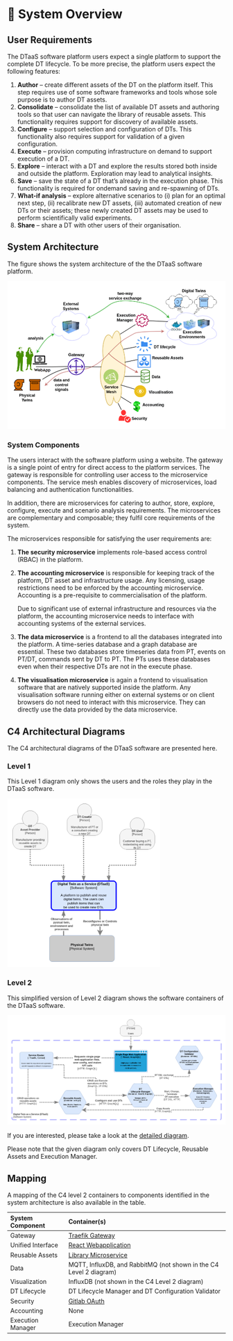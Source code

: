 # :european_castle: System Overview

## User Requirements

The DTaaS software platform users expect a single platform
to support the complete DT lifecycle. To be more precise, the platform users expect the following features:

1. **Author** – create different assets of the DT on the
platform itself. This step requires use of some software
frameworks and tools whose sole purpose is to author
DT assets.
1. **Consolidate** – consolidate the list of available DT assets
and authoring tools so that user can navigate the library
of reusable assets. This functionality requires support
for discovery of available assets.
1. **Configure** – support selection and configuration of
DTs. This functionality also requires support for validation of a given configuration.
1. **Execute** – provision computing infrastructure on demand to support execution of a DT.
1. **Explore** – interact with a DT and explore the results
stored both inside and outside the platform. Exploration
may lead to analytical insights.
1. **Save** – save the state of a DT that’s already in the
execution phase. This functionality is required for ondemand saving and re-spawning of DTs.
1. **What-if analysis** – explore alternative scenarios to (i)
plan for an optimal next step, (ii) recalibrate new DT
assets, (iii) automated creation of new DTs or their
assets; these newly created DT assets may be used to
perform scientifically valid experiments.
1. **Share** – share a DT with other users of their organisation.

## System Architecture

The figure shows the system architecture of the the DTaaS software platform.

![System architecture](architecture.png)

### System Components

The users interact with the software platform using a website.
The gateway is a single point of entry for direct access to the platform
services. The gateway is responsible for controlling user access to
the microservice components. The service mesh
enables discovery of microservices, load balancing and authentication
functionalities.  

In addition, there are microservices for catering to author, store,
explore, configure, execute and scenario analysis requirements.
The microservices are complementary and composable; they fulfil
core requirements of the system.

The microservices responsible for satisfying the user requirements are:

1. **The security microservice** implements
role-based access control (RBAC) in the platform.
1. **The accounting microservice** is responsible for keeping track of the
platform, DT asset and infrastructure usage. Any licensing,
usage restrictions need to be enforced by the accounting
microservice. Accounting is a pre-requisite to commercialisation of
the platform.

    Due to significant use of external
infrastructure and resources via the platform, the accounting
microservice needs to interface with accounting systems of
the external services.

1. **The data microservice** is a frontend to all the databases
integrated into the platform. A time-series database and a
graph database are essential. These two databases store timeseries
data from PT, events on PT/DT, commands sent by
DT to PT. The PTs uses these databases even when their
respective DTs are not in the execute phase.
1. **The visualisation microservice** is again a frontend to
visualisation software that are natively supported inside the platform.
Any visualisation software running either on external
systems or on client browsers do not need to interact with
this microservice. They can directly use the data provided by
the data microservice.

## C4 Architectural Diagrams

The C4 architectural diagrams of the DTaaS software are presented here.

### Level 1

This Level 1 diagram only shows the users and the roles
they play in the DTaaS software.

<img src="C4-L1_diagram.png" alt="C4 Level 1 diagram" width="70%"/>

### Level 2

This simplified version of Level 2 diagram shows
the software containers of the DTaaS software.

![C4 Level 2 diagram](C4-L2_diagram_simplified.png)

If you are interested, please take a look at
the [detailed diagram](C4-L2_diagram_detailed.png).

Please note that the given diagram only
covers DT Lifecycle, Reusable Assets and Execution Manager.

## Mapping

A mapping of the C4 level 2 containers to components
identified in the system architecture is also available in the table.

| System Component | Container(s) |
|:---|:---|
| Gateway | [Traefik Gateway](https://github.com/INTO-CPS-Association/DTaaS/tree/feature/distributed-demo/servers/config/gateway#the-gateway-server) |
| Unified Interface | [React Webapplication](../client/client.md) |
| Reusable Assets | [Library Microservice](../servers/lib/lib-ms.md) |
| Data | MQTT, InfluxDB, and RabbitMQ (not shown in the C4 Level 2 diagram) |
| Visualization | InfluxDB (not shown in the C4 Level 2 diagram) |
| DT Lifecycle | DT Lifecycle Manager and DT Configuration Validator |
| Security | [Gitlab OAuth](../../admin/client/auth.md) |
| Accounting | None |
| Execution Manager | Execution Manager |
